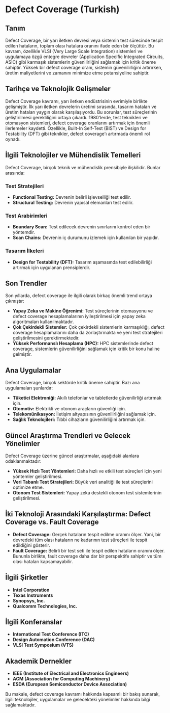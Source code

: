 # Defect Coverage (Turkish)

## Tanım
Defect Coverage, bir yarı iletken devresi veya sistemin test sürecinde tespit edilen hataların, toplam olası hatalara oranını ifade eden bir ölçüttür. Bu kavram, özellikle VLSI (Very Large Scale Integration) sistemleri ve uygulamaya özgü entegre devreler (Application Specific Integrated Circuits, ASIC) gibi karmaşık sistemlerin güvenilirliğini sağlamak için kritik öneme sahiptir. Yüksek bir defect coverage oranı, sistemin güvenilirliğini artırırken, üretim maliyetlerini ve zamanını minimize etme potansiyeline sahiptir.

## Tarihçe ve Teknolojik Gelişmeler
Defect Coverage kavramı, yarı iletken endüstrisinin evrimiyle birlikte gelişmiştir. İlk yarı iletken devrelerin üretimi sırasında, tasarım hataları ve üretim hataları yaygın olarak karşılaşıyordu. Bu sorunlar, test süreçlerinin geliştirilmesi gerekliliğini ortaya çıkardı. 1980'lerde, test teknikleri ve otomasyon sistemleri, defect coverage oranlarını artırmak için önemli ilerlemeler kaydetti. Özellikle, Built-In Self-Test (BIST) ve Design for Testability (DFT) gibi teknikler, defect coverage'ı artırmada önemli rol oynadı.

## İlgili Teknolojiler ve Mühendislik Temelleri
Defect Coverage, birçok teknik ve mühendislik prensibiyle ilişkilidir. Bunlar arasında:

### Test Stratejileri
- **Functional Testing:** Devrenin belirli işlevselliği test edilir.
- **Structural Testing:** Devrenin yapısal elemanları test edilir.
  
### Test Arabirimleri
- **Boundary Scan:** Test edilecek devrenin sınırlarını kontrol eden bir yöntemdir.
- **Scan Chains:** Devrenin iç durumunu izlemek için kullanılan bir yapıdır.

### Tasarım İlkeleri
- **Design for Testability (DFT):** Tasarım aşamasında test edilebilirliği artırmak için uygulanan prensiplerdir. 

## Son Trendler
Son yıllarda, defect coverage ile ilgili olarak birkaç önemli trend ortaya çıkmıştır:

- **Yapay Zeka ve Makine Öğrenimi:** Test süreçlerinin otomasyonu ve defect coverage hesaplamalarının iyileştirilmesi için yapay zeka algoritmaları kullanılmaktadır.
- **Çok Çekirdekli Sistemler:** Çok çekirdekli sistemlerin karmaşıklığı, defect coverage hesaplamalarını daha da zorlaştırmakta ve yeni test stratejileri geliştirilmesini gerektirmektedir.
- **Yüksek Performanslı Hesaplama (HPC):** HPC sistemlerinde defect coverage, sistemlerin güvenilirliğini sağlamak için kritik bir konu haline gelmiştir.

## Ana Uygulamalar
Defect Coverage, birçok sektörde kritik öneme sahiptir. Bazı ana uygulamaları şunlardır:

- **Tüketici Elektroniği:** Akıllı telefonlar ve tabletlerde güvenilirliği artırmak için.
- **Otomotiv:** Elektrikli ve otonom araçların güvenliği için.
- **Telekomünikasyon:** İletişim altyapısının güvenilirliğini sağlamak için.
- **Sağlık Teknolojileri:** Tıbbi cihazların güvenilirliğini artırmak için.

## Güncel Araştırma Trendleri ve Gelecek Yönelimler
Defect Coverage üzerine güncel araştırmalar, aşağıdaki alanlara odaklanmaktadır:

- **Yüksek Hızlı Test Yöntemleri:** Daha hızlı ve etkili test süreçleri için yeni yöntemler geliştirilmesi.
- **Veri Tabanlı Test Stratejileri:** Büyük veri analitiği ile test süreçlerini optimize etme.
- **Otonom Test Sistemleri:** Yapay zeka destekli otonom test sistemlerinin geliştirilmesi.

## İki Teknoloji Arasındaki Karşılaştırma: Defect Coverage vs. Fault Coverage
- **Defect Coverage:** Gerçek hataların tespit edilme oranını ölçer. Yani, bir devredeki tüm olası hataların ne kadarının test süreçleri ile tespit edildiğini gösterir.
- **Fault Coverage:** Belirli bir test seti ile tespit edilen hataların oranını ölçer. Bununla birlikte, fault coverage daha dar bir perspektife sahiptir ve tüm olası hataları kapsamayabilir.

## İlgili Şirketler
- **Intel Corporation**
- **Texas Instruments**
- **Synopsys, Inc.**
- **Qualcomm Technologies, Inc.**

## İlgili Konferanslar
- **International Test Conference (ITC)**
- **Design Automation Conference (DAC)**
- **VLSI Test Symposium (VTS)**

## Akademik Dernekler
- **IEEE (Institute of Electrical and Electronics Engineers)**
- **ACM (Association for Computing Machinery)**
- **ESDA (European Semiconductor Device Association)**

Bu makale, defect coverage kavramı hakkında kapsamlı bir bakış sunarak, ilgili teknolojiler, uygulamalar ve gelecekteki yönelimler hakkında bilgi sağlamaktadır.